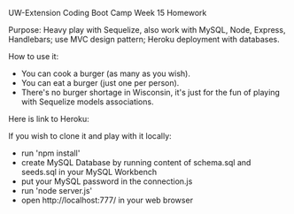 UW-Extension Coding Boot Camp Week 15 Homework

Purpose: Heavy play with Sequelize, also work with MySQL, Node, Express, Handlebars; use MVC design pattern; Heroku deployment with databases.

How to use it: 
* You can cook a burger (as many as you wish). 
* You can eat a burger (just one per person).
* There's no burger shortage in Wisconsin, it's just for the fun of playing with Sequelize models associations.

Here is link to Heroku:


If you wish to clone it and play with it locally:

* run 'npm install'
* create MySQL Database by running content of schema.sql and seeds.sql in your MySQL Workbench
* put your MySQL password in the connection.js
* run 'node server.js'
* open http://localhost:777/ in your web browser